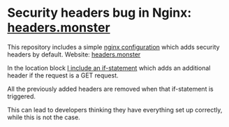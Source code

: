 # Security headers bug in Nginx: [headers.monster](https://www.headers.monster)

This repository includes a simple [nginx configuration](nginx/nginx.conf) which adds security headers by default. Website: [headers.monster](https://www.headers.monster)

In the location block [I include an if-statement](https://github.com/tvdhout/headers.monsters/blob/f10931d03dcca7b84de8d3d4f01f1868468749aa/nginx/nginx.conf#L92) which adds an additional header if the request is a GET request. 

All the previously added headers are removed when that if-statement is triggered. 

This can lead to developers thinking they have everything set up correctly, while this is not the case.
